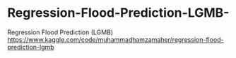 # Regression-Flood-Prediction-LGMB-
Regression Flood Prediction (LGMB)
https://www.kaggle.com/code/muhammadhamzamaher/regression-flood-prediction-lgmb
